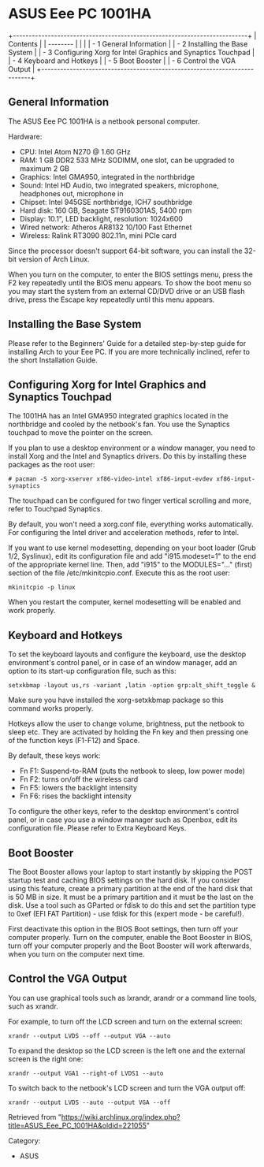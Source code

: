 ASUS Eee PC 1001HA
==================

  

+--------------------------------------------------------------------------+
| Contents                                                                 |
| --------                                                                 |
|                                                                          |
| -   1 General Information                                                |
| -   2 Installing the Base System                                         |
| -   3 Configuring Xorg for Intel Graphics and Synaptics Touchpad         |
| -   4 Keyboard and Hotkeys                                               |
| -   5 Boot Booster                                                       |
| -   6 Control the VGA Output                                             |
+--------------------------------------------------------------------------+

General Information
-------------------

The ASUS Eee PC 1001HA is a netbook personal computer.

Hardware:

-   CPU: Intel Atom N270 @ 1.60 GHz
-   RAM: 1 GB DDR2 533 MHz SODIMM, one slot, can be upgraded to maximum
    2 GB
-   Graphics: Intel GMA950, integrated in the northbridge
-   Sound: Intel HD Audio, two integrated speakers, microphone,
    headphones out, microphone in
-   Chipset: Intel 945GSE northbridge, ICH7 southbridge
-   Hard disk: 160 GB, Seagate ST9160301AS, 5400 rpm
-   Display: 10.1", LED backlight, resolution: 1024x600
-   Wired network: Atheros AR8132 10/100 Fast Ethernet
-   Wireless: Ralink RT3090 802.11n, mini PCIe card

Since the processor doesn't support 64-bit software, you can install the
32-bit version of Arch Linux.

When you turn on the computer, to enter the BIOS settings menu, press
the F2 key repeatedly until the BIOS menu appears. To show the boot menu
so you may start the system from an external CD/DVD drive or an USB
flash drive, press the Escape key repeatedly until this menu appears.

Installing the Base System
--------------------------

Please refer to the Beginners' Guide for a detailed step-by-step guide
for installing Arch to your Eee PC. If you are more technically
inclined, refer to the short Installation Guide.

Configuring Xorg for Intel Graphics and Synaptics Touchpad
----------------------------------------------------------

The 1001HA has an Intel GMA950 integrated graphics located in the
northbridge and cooled by the netbook's fan. You use the Synaptics
touchpad to move the pointer on the screen.

If you plan to use a desktop environment or a window manager, you need
to install Xorg and the Intel and Synaptics drivers. Do this by
installing these packages as the root user:

    # pacman -S xorg-xserver xf86-video-intel xf86-input-evdev xf86-input-synaptics

The touchpad can be configured for two finger vertical scrolling and
more, refer to Touchpad Synaptics.

By default, you won't need a xorg.conf file, everything works
automatically. For configuring the Intel driver and acceleration
methods, refer to Intel.

If you want to use kernel modesetting, depending on your boot loader
(Grub 1/2, Syslinux), edit its configuration file and add
"i915.modeset=1" to the end of the appropriate kernel line. Then, add
"i915" to the MODULES="..." (first) section of the file
/etc/mkinitcpio.conf. Execute this as the root user:

    mkinitcpio -p linux

When you restart the computer, kernel modesetting will be enabled and
work properly.

Keyboard and Hotkeys
--------------------

To set the keyboard layouts and configure the keyboard, use the desktop
environment's control panel, or in case of an window manager, add an
option to its start-up configuration file, such as this:

    setxkbmap -layout us,rs -variant ,latin -option grp:alt_shift_toggle &

Make sure you have installed the xorg-setxkbmap package so this command
works properly.

Hotkeys allow the user to change volume, brightness, put the netbook to
sleep etc. They are activated by holding the Fn key and then pressing
one of the function keys (F1-F12) and Space.

By default, these keys work:

-   Fn F1: Suspend-to-RAM (puts the netbook to sleep, low power mode)
-   Fn F2: turns on/off the wireless card
-   Fn F5: lowers the backlight intensity
-   Fn F6: rises the backlight intensity

To configure the other keys, refer to the desktop environment's control
panel, or in case you use a window manager such as Openbox, edit its
configuration file. Please refer to Extra Keyboard Keys.

Boot Booster
------------

The Boot Booster allows your laptop to start instantly by skipping the
POST startup test and caching BIOS settings on the hard disk. If you
consider using this feature, create a primary partition at the end of
the hard disk that is 50 MB in size. It must be a primary partition and
it must be the last on the disk. Use a tool such as GParted or fdisk to
do this and set the partition type to 0xef (EFI FAT Partition) - use
fdisk for this (expert mode - be careful!).

First deactivate this option in the BIOS Boot settings, then turn off
your computer properly. Turn on the computer, enable the Boot Booster in
BIOS, turn off your computer properly and the Boot Booster will work
afterwards, when you turn on the computer next time.

Control the VGA Output
----------------------

You can use graphical tools such as lxrandr, arandr or a command line
tools, such as xrandr.

For example, to turn off the LCD screen and turn on the external screen:

    xrandr --output LVDS --off --output VGA --auto

To expand the desktop so the LCD screen is the left one and the external
screen is the right one:

    xrandr --output VGA1 --right-of LVDS1 --auto

To switch back to the netbook's LCD screen and turn the VGA output off:

    xrandr --output LVDS --auto --output VGA --off

Retrieved from
"https://wiki.archlinux.org/index.php?title=ASUS_Eee_PC_1001HA&oldid=221055"

Category:

-   ASUS
